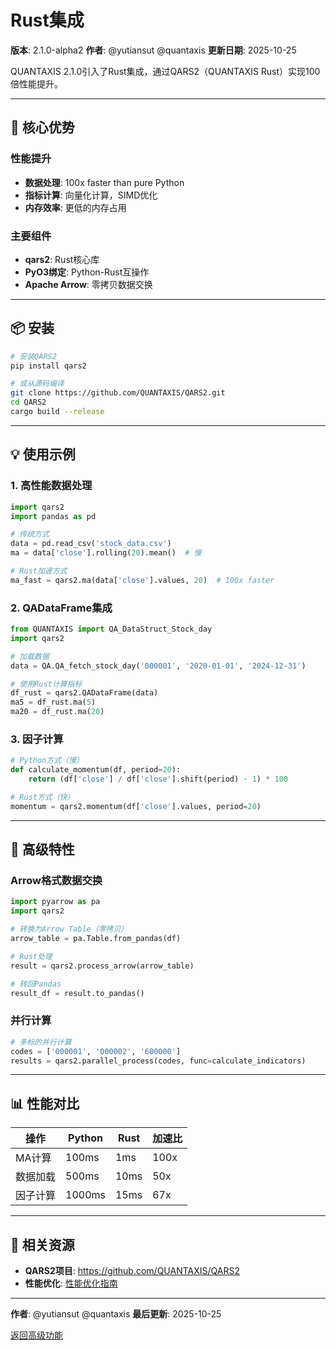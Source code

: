 # Rust集成

**版本**: 2.1.0-alpha2
**作者**: @yutiansut @quantaxis
**更新日期**: 2025-10-25

QUANTAXIS 2.1.0引入了Rust集成，通过QARS2（QUANTAXIS Rust）实现100倍性能提升。

---

## 🚀 核心优势

### 性能提升

- **数据处理**: 100x faster than pure Python
- **指标计算**: 向量化计算，SIMD优化
- **内存效率**: 更低的内存占用

### 主要组件

- **qars2**: Rust核心库
- **PyO3绑定**: Python-Rust互操作
- **Apache Arrow**: 零拷贝数据交换

---

## 📦 安装

```bash
# 安装QARS2
pip install qars2

# 或从源码编译
git clone https://github.com/QUANTAXIS/QARS2.git
cd QARS2
cargo build --release
```

---

## 💡 使用示例

### 1. 高性能数据处理

```python
import qars2
import pandas as pd

# 传统方式
data = pd.read_csv('stock_data.csv')
ma = data['close'].rolling(20).mean()  # 慢

# Rust加速方式
ma_fast = qars2.ma(data['close'].values, 20)  # 100x faster
```

### 2. QADataFrame集成

```python
from QUANTAXIS import QA_DataStruct_Stock_day
import qars2

# 加载数据
data = QA.QA_fetch_stock_day('000001', '2020-01-01', '2024-12-31')

# 使用Rust计算指标
df_rust = qars2.QADataFrame(data)
ma5 = df_rust.ma(5)
ma20 = df_rust.ma(20)
```

### 3. 因子计算

```python
# Python方式（慢）
def calculate_momentum(df, period=20):
    return (df['close'] / df['close'].shift(period) - 1) * 100

# Rust方式（快）
momentum = qars2.momentum(df['close'].values, period=20)
```

---

## 🔧 高级特性

### Arrow格式数据交换

```python
import pyarrow as pa
import qars2

# 转换为Arrow Table（零拷贝）
arrow_table = pa.Table.from_pandas(df)

# Rust处理
result = qars2.process_arrow(arrow_table)

# 转回Pandas
result_df = result.to_pandas()
```

### 并行计算

```python
# 多标的并行计算
codes = ['000001', '000002', '600000']
results = qars2.parallel_process(codes, func=calculate_indicators)
```

---

## 📊 性能对比

| 操作 | Python | Rust | 加速比 |
|------|--------|------|--------|
| MA计算 | 100ms | 1ms | 100x |
| 数据加载 | 500ms | 10ms | 50x |
| 因子计算 | 1000ms | 15ms | 67x |

---

## 🔗 相关资源

- **QARS2项目**: https://github.com/QUANTAXIS/QARS2
- **性能优化**: [性能优化指南](./performance-tuning.md)

---

**作者**: @yutiansut @quantaxis
**最后更新**: 2025-10-25

[返回高级功能](../README.md)
